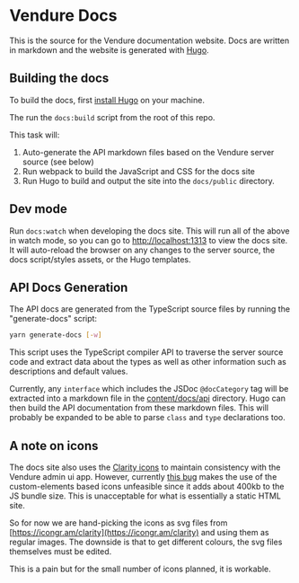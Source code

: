 # Vendure Docs

This is the source for the Vendure documentation website. Docs are written in markdown and the website is generated with [Hugo](https://gohugo.io).

## Building the docs

To build the docs, first [install Hugo](https://gohugo.io/getting-started/installing/) on your machine.

The run the `docs:build` script from the root of this repo.

This task will:

1. Auto-generate the API markdown files based on the Vendure server source (see below)
2. Run webpack to build the JavaScript and CSS for the docs site
3. Run Hugo to build and output the site into the `docs/public` directory.

## Dev mode

Run `docs:watch` when developing the docs site. This will run all of the above in watch mode, so you can go to [http://localhost:1313](http://localhost:1313) to view the docs site. It will auto-reload the browser on any changes to the server source, the docs script/styles assets, or the Hugo templates.

## API Docs Generation

The API docs are generated from the TypeScript source files by running the "generate-docs" script:

```bash
yarn generate-docs [-w]
```

This script uses the TypeScript compiler API to traverse the server source code and extract data about the types as well as other information such as descriptions and default values.

Currently, any `interface` which includes the JSDoc `@docCategory` tag will be extracted into a markdown file in the [content/docs/api](./content/docs/api) directory. Hugo can then build the API documentation from these markdown files. This will probably be expanded to be able to parse `class` and `type` declarations too.

## A note on icons

The docs site also uses the [Clarity icons](https://clarity.design/icons) to maintain consistency with the Vendure admin ui app. However, currently [this bug](https://github.com/vmware/clarity/issues/2599) makes the use of the custom-elements based icons unfeasible since it adds about 400kb to the JS bundle size. This is unacceptable for what is essentially a static HTML site.

So for now we are hand-picking the icons as svg files from [https://icongr.am/clarity](https://icongr.am/clarity) and using them as regular images. The downside is that to get different colours, the svg files themselves must be edited.

This is a pain but for the small number of icons planned, it is workable.
